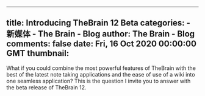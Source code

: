 
---
title: Introducing TheBrain 12 Beta
categories: 
    - 新媒体
    - The Brain - Blog
author: The Brain - Blog
comments: false
date: Fri, 16 Oct 2020 00:00:00 GMT
thumbnail: 
---

<div>   
<div class="center">
        <p>What if you could combine the most powerful features of TheBrain with the best of the latest note taking applications and the ease of use of a wiki into one seamless application? This is the question I invite you to answer with the beta release of TheBrain 12.</p>
      </div>
    
    
</div>
            